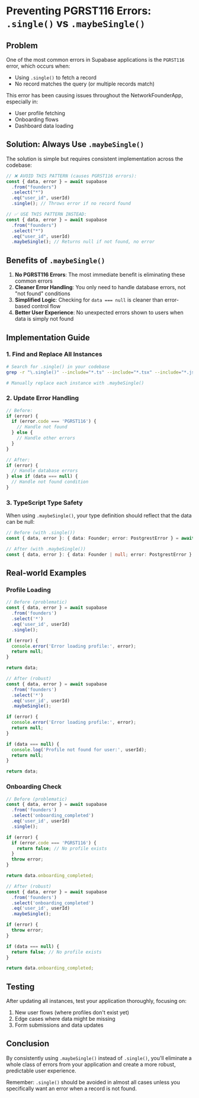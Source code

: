 # Preventing PGRST116 Errors: `.single()` vs `.maybeSingle()`

## Problem

One of the most common errors in Supabase applications is the `PGRST116` error, which occurs when:
- Using `.single()` to fetch a record
- No record matches the query (or multiple records match)

This error has been causing issues throughout the NetworkFounderApp, especially in:
- User profile fetching
- Onboarding flows
- Dashboard data loading

## Solution: Always Use `.maybeSingle()`

The solution is simple but requires consistent implementation across the codebase:

```typescript
// ❌ AVOID THIS PATTERN (causes PGRST116 errors):
const { data, error } = await supabase
  .from("founders")
  .select("*")
  .eq("user_id", userId)
  .single(); // Throws error if no record found

// ✅ USE THIS PATTERN INSTEAD:
const { data, error } = await supabase
  .from("founders")
  .select("*")
  .eq("user_id", userId)
  .maybeSingle(); // Returns null if not found, no error
```

## Benefits of `.maybeSingle()`

1. **No PGRST116 Errors**: The most immediate benefit is eliminating these common errors
2. **Cleaner Error Handling**: You only need to handle database errors, not "not found" conditions
3. **Simplified Logic**: Checking for `data === null` is cleaner than error-based control flow
4. **Better User Experience**: No unexpected errors shown to users when data is simply not found

## Implementation Guide

### 1. Find and Replace All Instances

```bash
# Search for .single() in your codebase
grep -r "\.single()" --include="*.ts" --include="*.tsx" --include="*.js" ./src

# Manually replace each instance with .maybeSingle()
```

### 2. Update Error Handling

```typescript
// Before:
if (error) {
  if (error.code === 'PGRST116') {
    // Handle not found
  } else {
    // Handle other errors
  }
}

// After:
if (error) {
  // Handle database errors
} else if (data === null) {
  // Handle not found condition
}
```

### 3. TypeScript Type Safety

When using `.maybeSingle()`, your type definition should reflect that the data can be null:

```typescript
// Before (with .single())
const { data, error }: { data: Founder; error: PostgrestError } = await query;

// After (with .maybeSingle())
const { data, error }: { data: Founder | null; error: PostgrestError } = await query;
```

## Real-world Examples

### Profile Loading

```typescript
// Before (problematic)
const { data, error } = await supabase
  .from('founders')
  .select('*')
  .eq('user_id', userId)
  .single();

if (error) {
  console.error('Error loading profile:', error);
  return null;
}

return data;

// After (robust)
const { data, error } = await supabase
  .from('founders')
  .select('*')
  .eq('user_id', userId)
  .maybeSingle();

if (error) {
  console.error('Error loading profile:', error);
  return null;
}

if (data === null) {
  console.log('Profile not found for user:', userId);
  return null;
}

return data;
```

### Onboarding Check

```typescript
// Before (problematic)
const { data, error } = await supabase
  .from('founders')
  .select('onboarding_completed')
  .eq('user_id', userId)
  .single();

if (error) {
  if (error.code === 'PGRST116') {
    return false; // No profile exists
  }
  throw error;
}

return data.onboarding_completed;

// After (robust)
const { data, error } = await supabase
  .from('founders')
  .select('onboarding_completed')
  .eq('user_id', userId)
  .maybeSingle();

if (error) {
  throw error;
}

if (data === null) {
  return false; // No profile exists
}

return data.onboarding_completed;
```

## Testing

After updating all instances, test your application thoroughly, focusing on:
1. New user flows (where profiles don't exist yet)
2. Edge cases where data might be missing
3. Form submissions and data updates

## Conclusion

By consistently using `.maybeSingle()` instead of `.single()`, you'll eliminate a whole class of errors from your application and create a more robust, predictable user experience.

Remember: `.single()` should be avoided in almost all cases unless you specifically want an error when a record is not found.
